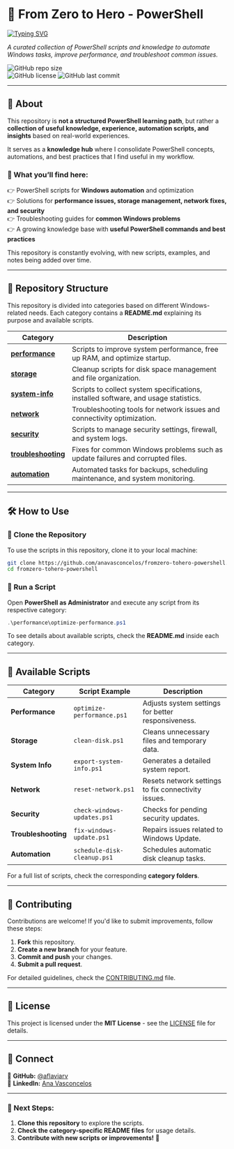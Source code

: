 # 🚀 From Zero to Hero - PowerShell 
[![Typing SVG](https://readme-typing-svg.herokuapp.com?font=Fira+Code&pause=1000&color=0F66CE&width=435&lines=Improving+your+Windows;Powershell+Insights)](https://git.io/typing-svg)

*A curated collection of PowerShell scripts and knowledge to automate Windows tasks, improve performance, and troubleshoot common issues.*  

![GitHub repo size](https://img.shields.io/github/repo-size/aflaviarv/fromzero-tohero-powershell)  
![GitHub license](https://img.shields.io/badge/license-MIT-blue.svg)
![GitHub last commit](https://img.shields.io/github/last-commit/aflaviarv/fromzero-tohero-powershell?color=green)

---

## 📌 About  
This repository is **not a structured PowerShell learning path**, but rather a **collection of useful knowledge, experience, automation scripts, and insights** based on real-world experiences.  

It serves as a **knowledge hub** where I consolidate PowerShell concepts, automations, and best practices that I find useful in my workflow.  

### 🔹 What you’ll find here:  
👉 PowerShell scripts for **Windows automation** and optimization  
👉 Solutions for **performance issues, storage management, network fixes, and security**  
👉 Troubleshooting guides for **common Windows problems**  
👉 A growing knowledge base with **useful PowerShell commands and best practices**  

This repository is constantly evolving, with new scripts, examples, and notes being added over time.  

---

## 📂 Repository Structure  

This repository is divided into categories based on different Windows-related needs. Each category contains a **README.md** explaining its purpose and available scripts.  

| Category              | Description |
|----------------------|-------------|
| **[performance](performance/README.md)** | Scripts to improve system performance, free up RAM, and optimize startup. |
| **[storage](storage/README.md)** | Cleanup scripts for disk space management and file organization. |
| **[system-info](system-info/README.md)** | Scripts to collect system specifications, installed software, and usage statistics. |
| **[network](network/README.md)** | Troubleshooting tools for network issues and connectivity optimization. |
| **[security](security/README.md)** | Scripts to manage security settings, firewall, and system logs. |
| **[troubleshooting](troubleshooting/README.md)** | Fixes for common Windows problems such as update failures and corrupted files. |
| **[automation](automation/README.md)** | Automated tasks for backups, scheduling maintenance, and system monitoring. |

---

## 🛠 How to Use  

### 🔹 Clone the Repository  
To use the scripts in this repository, clone it to your local machine:  

```sh
git clone https://github.com/anavasconcelos/fromzero-tohero-powershell.git
cd fromzero-tohero-powershell
```

### 🔹 Run a Script  
Open **PowerShell as Administrator** and execute any script from its respective category:  

```powershell
.\performance\optimize-performance.ps1
```

To see details about available scripts, check the **README.md** inside each category.

---

## 🚀 Available Scripts  

| Category              | Script Example               | Description |
|----------------------|----------------------------|-------------|
| **Performance** | `optimize-performance.ps1` | Adjusts system settings for better responsiveness. |
| **Storage** | `clean-disk.ps1` | Cleans unnecessary files and temporary data. |
| **System Info** | `export-system-info.ps1` | Generates a detailed system report. |
| **Network** | `reset-network.ps1` | Resets network settings to fix connectivity issues. |
| **Security** | `check-windows-updates.ps1` | Checks for pending security updates. |
| **Troubleshooting** | `fix-windows-update.ps1` | Repairs issues related to Windows Update. |
| **Automation** | `schedule-disk-cleanup.ps1` | Schedules automatic disk cleanup tasks. |

For a full list of scripts, check the corresponding **category folders**.

---

## 🤝 Contributing  
Contributions are welcome! If you'd like to submit improvements, follow these steps:  

1. **Fork** this repository.  
2. **Create a new branch** for your feature.  
3. **Commit and push** your changes.  
4. **Submit a pull request**.  

For detailed guidelines, check the [CONTRIBUTING.md](CONTRIBUTING.md) file.  

---

## 🐜 License  
This project is licensed under the **MIT License** - see the [LICENSE](LICENSE) file for details.  

---

## 💛 Connect  
🔗 **GitHub:** [@aflaviarv](https://github.com/aflaviarv)  
🔗 **LinkedIn:** [Ana Vasconcelos](https://linkedin.com/in/aflavia-rv)  

---

### 📌 Next Steps:  
1. **Clone this repository** to explore the scripts.  
2. **Check the category-specific README files** for usage details.  
3. **Contribute with new scripts or improvements!** 🚀  